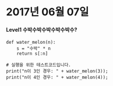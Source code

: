 # 2017년 06월 07일

#### Level1 수박수박수박수박수박수?

```
def water_melon(n):
    s = "수박" * n
    return s[:n]

# 실행을 위한 테스트코드입니다.
print("n이 3인 경우: " + water_melon(3));
print("n이 4인 경우: " + water_melon(4));
```